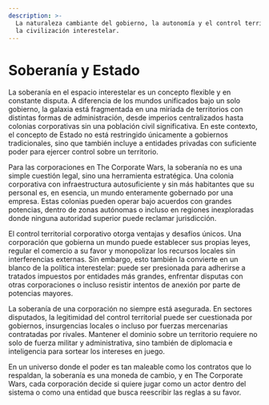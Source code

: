 ```yaml
---
description: >-
  La naturaleza cambiante del gobierno, la autonomía y el control territorial en
  la civilización interestelar.
---
```


# Soberanía y Estado

La soberanía en el espacio interestelar es un concepto flexible y en constante disputa. A diferencia de los mundos unificados bajo un solo gobierno, la galaxia está fragmentada en una miríada de territorios con distintas formas de administración, desde imperios centralizados hasta colonias corporativas sin una población civil significativa. En este contexto, el concepto de Estado no está restringido únicamente a gobiernos tradicionales, sino que también incluye a entidades privadas con suficiente poder para ejercer control sobre un territorio.

Para las corporaciones en The Corporate Wars, la soberanía no es una simple cuestión legal, sino una herramienta estratégica. Una colonia corporativa con infraestructura autosuficiente y sin más habitantes que su personal es, en esencia, un mundo enteramente gobernado por una empresa. Estas colonias pueden operar bajo acuerdos con grandes potencias, dentro de zonas autónomas o incluso en regiones inexploradas donde ninguna autoridad superior puede reclamar jurisdicción.

El control territorial corporativo otorga ventajas y desafíos únicos. Una corporación que gobierna un mundo puede establecer sus propias leyes, regular el comercio a su favor y monopolizar los recursos locales sin interferencias externas. Sin embargo, esto también la convierte en un blanco de la política interestelar: puede ser presionada para adherirse a tratados impuestos por entidades más grandes, enfrentar disputas con otras corporaciones o incluso resistir intentos de anexión por parte de potencias mayores.

La soberanía de una corporación no siempre está asegurada. En sectores disputados, la legitimidad del control territorial puede ser cuestionada por gobiernos, insurgencias locales o incluso por fuerzas mercenarias contratadas por rivales. Mantener el dominio sobre un territorio requiere no solo de fuerza militar y administrativa, sino también de diplomacia e inteligencia para sortear los intereses en juego.

En un universo donde el poder es tan maleable como los contratos que lo respaldan, la soberanía es una moneda de cambio, y en The Corporate Wars, cada corporación decide si quiere jugar como un actor dentro del sistema o como una entidad que busca reescribir las reglas a su favor.